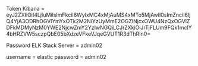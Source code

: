 Token Kibana = eyJ2ZXIiOiI4LjIuMiIsImFkciI6WyIxMC4xMjAuMS4xMTo5MjAwIl0sImZnciI6IjQ4YjA3ODRhOGVlYmYxOTk2M2NiYzUyMmE2OGZlNjcxOWU4NzQxOGVlZDFkMDMyNzM0YWE2NjcwZmY2YzIwNGQiLCJrZXkiOiJrTjFLUm9FQk1mclY4bHRZVW5sczpQbE05bXdzeVFkeVJqeGVUT1R3dThRIn0=

Password ELK Stack Server = admin02

username = elastic
password = admin02
